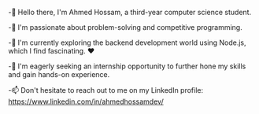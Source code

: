 -👋 Hello there, I'm Ahmed Hossam, a third-year computer science student.

-👀 I'm passionate about problem-solving and competitive programming.

-🌱 I'm currently exploring the backend development world using Node.js, which I find fascinating. ❤️

-💼 I'm eagerly seeking an internship opportunity to further hone my skills and gain hands-on experience.

-📫 Don't hesitate to reach out to me on my LinkedIn profile: https://www.linkedin.com/in/ahmedhossamdev/
<!---
Ahmedhossamdev/Ahmedhossamdev is a ✨ special ✨ repository because its `README.md` (this file) appears on your GitHub profile.
You can click the Preview link to take a look at your changes.
--->

